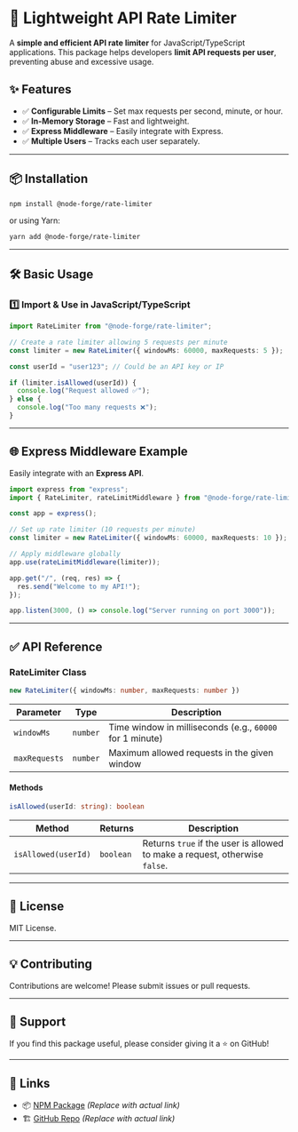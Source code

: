 # 🚀 Lightweight API Rate Limiter

A **simple and efficient API rate limiter** for JavaScript/TypeScript applications. This package helps developers **limit API requests per user**, preventing abuse and excessive usage.

## ✨ Features
- ✅ **Configurable Limits** – Set max requests per second, minute, or hour.
- ✅ **In-Memory Storage** – Fast and lightweight.
- ✅ **Express Middleware** – Easily integrate with Express.
- ✅ **Multiple Users** – Tracks each user separately.

---

## 📦 Installation
```sh
npm install @node-forge/rate-limiter
```

or using Yarn:
```sh
yarn add @node-forge/rate-limiter
```

---

## 🛠️ Basic Usage

### **1️⃣ Import & Use in JavaScript/TypeScript**
```typescript
import RateLimiter from "@node-forge/rate-limiter";

// Create a rate limiter allowing 5 requests per minute
const limiter = new RateLimiter({ windowMs: 60000, maxRequests: 5 });

const userId = "user123"; // Could be an API key or IP

if (limiter.isAllowed(userId)) {
  console.log("Request allowed ✅");
} else {
  console.log("Too many requests ❌");
}
```

---

## 🌐 Express Middleware Example
Easily integrate with an **Express API**.

```typescript
import express from "express";
import { RateLimiter, rateLimitMiddleware } from "@node-forge/rate-limiter";

const app = express();

// Set up rate limiter (10 requests per minute)
const limiter = new RateLimiter({ windowMs: 60000, maxRequests: 10 });

// Apply middleware globally
app.use(rateLimitMiddleware(limiter));

app.get("/", (req, res) => {
  res.send("Welcome to my API!");
});

app.listen(3000, () => console.log("Server running on port 3000"));
```

---

## ✅ **API Reference**
### **RateLimiter Class**
```typescript
new RateLimiter({ windowMs: number, maxRequests: number })
```
| Parameter   | Type   | Description                                      |
|------------|--------|--------------------------------------------------|
| `windowMs` | `number` | Time window in milliseconds (e.g., `60000` for 1 minute) |
| `maxRequests` | `number` | Maximum allowed requests in the given window |

#### **Methods**
```typescript
isAllowed(userId: string): boolean
```
| Method      | Returns   | Description                                      |
|------------|----------|--------------------------------------------------|
| `isAllowed(userId)` | `boolean` | Returns `true` if the user is allowed to make a request, otherwise `false`. |

---

## 📜 **License**
MIT License.

---

## 💡 **Contributing**
Contributions are welcome! Please submit issues or pull requests.

---

## 🌟 **Support**
If you find this package useful, please consider giving it a ⭐ on GitHub!

---

## 🔗 **Links**
- 📦 [NPM Package](https://www.npmjs.com/package/@node-forge/rate-limiter) *(Replace with actual link)*
- 🏗 [GitHub Repo](https://github.com/The-Node-Forge/rate-limiter) *(Replace with actual link)*

